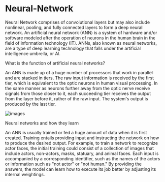 # Neural-Network
Neural Network  comprises of convolutional layers but may also include nonlinear, pooling, and fully connected layers to form a deep  neural network.
An artificial neural network (ANN) is a system of hardware and/or software modeled after the operation of neurons in the human brain in the field of information technology (IT). ANNs, also known as neural networks, are a type of deep learning technology that falls under the artificial intelligence umbrella, or AI.

What is the function of artificial neural networks?

An ANN is made up of a huge number of processors that work in parallel and are stacked in tiers. The raw input information is received by the first tier, which is equivalent to the optic neurons in human visual processing. In the same manner as neurons further away from the optic nerve receive signals from those closer to it, each succeeding tier receives the output from the layer before it, rather of the raw input. The system's output is produced by the last tier.

![images](https://user-images.githubusercontent.com/72225471/171370923-07b434a5-c6e0-40b5-bf7a-ef0f9c8d14e7.jpg)
                       
Neural networks and how they learn

An ANN is usually trained or fed a huge amount of data when it is first created. Training entails providing input and instructing the network on how to produce the desired output. For example, to train a network to recognize actor faces, the initial training could consist of a collection of images that include actors, non-actors, masks, statuary, and animal faces. Each input is accompanied by a corresponding identifier, such as the names of the actors or information such as "not actor" or "not human." By providing the answers, the model can learn how to execute its job better by adjusting its internal weightings.               

